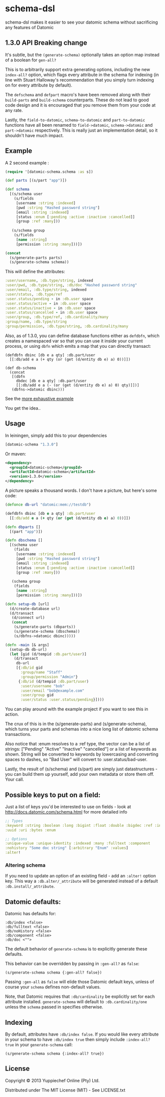 # schema-dsl

schema-dsl makes it easier to see your datomic schema without sacrificing any features of Datomic


## 1.3.0 API Breaking change

It's subtle, but the `(generate-schema)` optionally takes an option map instead of a boolean for `gen-all?`

This is to arbitrarily support extra generating options, including the new `index-all?` option, which flags every attribute in the schema for indexing (in line with Stuart Halloway's recommendation that you simply turn indexing on for every attribute by default).

The `defschema` and `defpart` macro's have been removed along with their `build-parts` and `build-schema` counterparts. These do not lead to good code design and it is encouraged that you remove them from your code at any rate.

Lastly, the `field-to-datomic`, `schema-to-datomic` and `part-to-datomic` functions have all been renamed to `field->datomic`, `schema->datomic` and `part->datomic` respectively. This is really just an implementation detail, so it shouldn't have much impact.

## Example

A 2 second example :

```clojure
(require '[datomic-schema.schema :as s])

(def parts [(s/part "app")])

(def schema
  [(s/schema user
    (s/fields
     [username :string :indexed]
     [pwd :string "Hashed password string"]
     [email :string :indexed]
     [status :enum [:pending :active :inactive :cancelled]]
     [group :ref :many]))
   
   (s/schema group
    (s/fields
     [name :string]
     [permission :string :many]))])

(concat
  (s/generate-parts parts)
  (s/generate-schema schema)) 
```

This will define the attributes:

```clojure
:user/username, :db.type/string, indexed
:user/pwd, :db.type/string, :db/doc "Hashed password string"
:user/email, :db.type/string, indexed
:user/status, :db.type/ref
:user.status/pending - in :db.user space
:user.status/active - in :db.user space
:user.status/inactive - in :db.user space
:user.status/cancelled - in :db.user space
:user/group, :db.type/ref, :db.cardinality/many
:group/name, :db.type/string
:group/permission, :db.type/string, :db.cardinality/many
```

Also, as of 1.3.0, you can define database functions either as `defdbfn`, which creates a namespaced var so that you can use it inside your current process, or using `dbfn` which emits a map that you can directly transact:

```
(defdbfn dbinc [db e a qty] :db.part/user
  [[:db/add e a (+ qty (or (get (d/entity db e) a) 0))]])

(def db-schema
  (concat
   [(dbfn
     dbdec [db e a qty] :db.part/user
     [[:db/add e a (- (or (get (d/entity db e) a) 0) qty)]])]
   (dbfns->datomic dbinc)))
```

See the [more exhaustive example](https://github.com/Yuppiechef/datomic-schema/blob/master/test/datomic_schema/schematest.clj)

You get the idea..

## Usage

In leiningen, simply add this to your dependencies

```clojure
[datomic-schema "1.3.0"]
```

Or maven:
```xml
<dependency>
  <groupId>datomic-schema</groupId>
  <artifactId>datomic-schema</artifactId>
  <version>1.3.0</version>
</dependency>
```

A picture speaks a thousand words. I don't have a picture, but here's some code:

```clojure
(defonce db-url "datomic:mem://testdb")

(defdbfn dbinc [db e a qty] :db.part/user
  [[:db/add e a (+ qty (or (get (d/entity db e) a) 0))]])

(defn dbparts []
  [(part "app")])

(defn dbschema []
  [(schema user
    (fields
     [username :string :indexed]
     [pwd :string "Hashed password string"]
     [email :string :indexed]
     [status :enum [:pending :active :inactive :cancelled]]
     [group :ref :many]))
   
   (schema group
    (fields
     [name :string]
     [permission :string :many]))])

(defn setup-db [url]
  (d/create-database url)
  (d/transact
   (d/connect url)
   (concat
    (s/generate-parts (dbparts))
    (s/generate-schema (dbschema))
    (s/dbfns->datomic dbinc)))))

(defn -main [& args]
  (setup-db db-url)
  (let [gid (d/tempid :db.part/user)]
    (d/transact
     db-url
     [{:db/id gid
       :group/name "Staff"
       :group/permission "Admin"}
      {:db/id (d/tempid :db.part/user)
       :user/username "bob"
       :user/email "bob@example.com"
       :user/group gid
       :user/status :user.status/pending}])))
```

You can play around with the example project if you want to see this in action.

The crux of this is in the (s/generate-parts) and (s/generate-schema), which turns your parts and schemas into a nice long list of datomic schema transactions.

Also notice that :enum resolves to a :ref type, the vector can be a list of strings: ["Pending" "Active" "Inactive" "cancelled"] or a list of keywords as shown. String will be converted to keywords by lowercasing and converting spaces to dashes, so "Bad User" will convert to :user.status/bad-user.

Lastly, the result of (s/schema) and (s/part) are simply just datastructures - you can build them up yourself, add your own metadata or store them off. Your call.

## Possible keys to put on a field:

Just a list of keys you'd be interested to use on fields - look at http://docs.datomic.com/schema.html for more detailed info

```clojure
;; Types
:keyword :string :boolean :long :bigint :float :double :bigdec :ref :instant
:uuid :uri :bytes :enum

;; Options
:unique-value :unique-identity :indexed :many :fulltext :component
:nohistory "Some doc string" [:arbitrary "Enum" :values]
:alter!
```

### Altering schema

If you need to update an option of an existing field - add an `:alter!` option
key. This way a `:db.alter/_attribute` will be generated instead of a default
`:db.install/_attribute`.

## Datomic defaults:
Datomic has defaults for:

```
:db/index <false>
:db/fulltext <false>
:db/noHistory <false>
:db/component <false>
:db/doc <"">
```
The default behavior of `generate-schema` is to explicitly generate these defaults.

This behavior can be overridden by passing in `:gen-all?` as `false`:

```
(s/generate-schema schema {:gen-all? false})
```

Passing `:gen-all` as `false` will elide those Datomic default keys, unless of course your `schema`
defines non-default values.

Note, that Datomic requires that `:db/cardinality` be explicitly set for each attribute installed. `generate-schema` will default to `:db.cardinality/one` unless the `schema` passed in specifies otherwise.

## Indexing

By default, attributes have `:db/index false`. If you would like every attribute in your schema to have `:db/index true` then simply include `:index-all? true` in your `generate-schema` call:

```
(s/generate-schema schema {:index-all? true})
```

## License

Copyright © 2013 Yuppiechef Online (Pty) Ltd.

Distributed under The MIT License (MIT) - See LICENSE.txt
